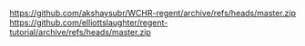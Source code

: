 https://github.com/akshaysubr/WCHR-regent/archive/refs/heads/master.zip
https://github.com/elliottslaughter/regent-tutorial/archive/refs/heads/master.zip
